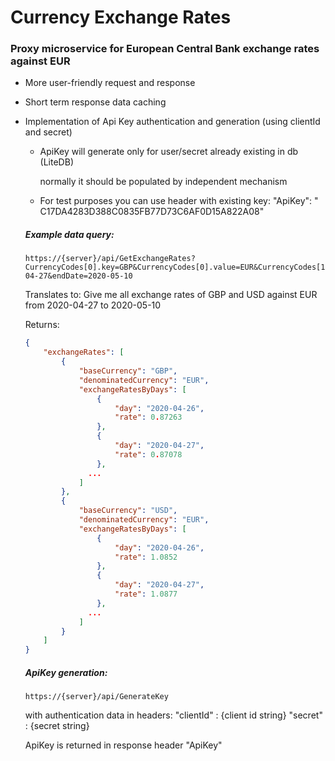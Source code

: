 # Currency Exchange Rates

### Proxy microservice for European Central Bank exchange rates against EUR

- More user-friendly request and response

- Short term response data caching

- Implementation of Api Key authentication and generation (using clientId and secret)

  - ApiKey will generate only for user/secret already existing in db (LiteDB)
  
    normally it should be populated by independent mechanism
  
  - For test purposes you can use header with existing key:
    "ApiKey": " C17DA4283D388C0835FB77D73C6AF0D15A822A08"
  
  ##### Example data query:
  
  ```http
  https://{server}/api/GetExchangeRates?CurrencyCodes[0].key=GBP&CurrencyCodes[0].value=EUR&CurrencyCodes[1].key=USD&CurrencyCodes[1].value=EUR&startdate=2020-04-27&endDate=2020-05-10
  ```
  
  Translates to:
  Give me all exchange rates of GBP and USD against EUR from 2020-04-27 to 2020-05-10
  
  Returns:
  
  ```json
  {
      "exchangeRates": [
          {
              "baseCurrency": "GBP",
              "denominatedCurrency": "EUR",
              "exchangeRatesByDays": [
                  {
                      "day": "2020-04-26",
                      "rate": 0.87263
                  },
                  {
                      "day": "2020-04-27",
                      "rate": 0.87078
                  },
  				...
              ]
          },
          {
              "baseCurrency": "USD",
              "denominatedCurrency": "EUR",
              "exchangeRatesByDays": [
                  {
                      "day": "2020-04-26",
                      "rate": 1.0852
                  },
                  {
                      "day": "2020-04-27",
                      "rate": 1.0877
                  },
  				...
              ]
          }
      ]
  }
  ```
  
  ##### ApiKey generation:
  
  ```http
  https://{server}/api/GenerateKey
  ```
  
  with authentication data in headers:
  	"clientId" : {client id string}
  	"secret" : {secret string}
  
  ApiKey is returned in response header "ApiKey"